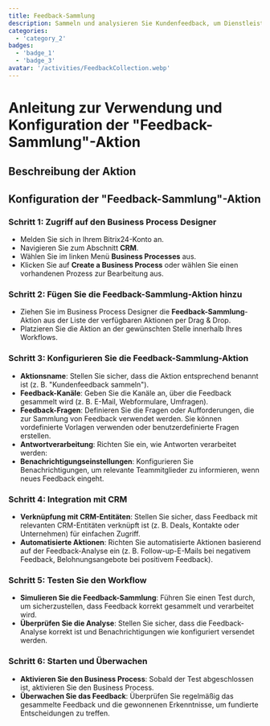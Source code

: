 ```yaml
---
title: Feedback-Sammlung
description: Sammeln und analysieren Sie Kundenfeedback, um Dienstleistungen zu verbessern
categories: 
  - 'category_2'
badges: 
  - 'badge_1'
  - 'badge_3'
avatar: '/activities/FeedbackCollection.webp'
---
```


# Anleitung zur Verwendung und Konfiguration der "Feedback-Sammlung"-Aktion

## Beschreibung der Aktion

## **Konfiguration der "Feedback-Sammlung"-Aktion**

### Schritt 1: Zugriff auf den Business Process Designer
- Melden Sie sich in Ihrem Bitrix24-Konto an.
- Navigieren Sie zum Abschnitt **CRM**.
- Wählen Sie im linken Menü **Business Processes** aus.
- Klicken Sie auf **Create a Business Process** oder wählen Sie einen vorhandenen Prozess zur Bearbeitung aus.

### Schritt 2: Fügen Sie die Feedback-Sammlung-Aktion hinzu
- Ziehen Sie im Business Process Designer die **Feedback-Sammlung**-Aktion aus der Liste der verfügbaren Aktionen per Drag & Drop.
- Platzieren Sie die Aktion an der gewünschten Stelle innerhalb Ihres Workflows.

### Schritt 3: Konfigurieren Sie die Feedback-Sammlung-Aktion
- **Aktionsname**: Stellen Sie sicher, dass die Aktion entsprechend benannt ist (z. B. "Kundenfeedback sammeln").
- **Feedback-Kanäle**: Geben Sie die Kanäle an, über die Feedback gesammelt wird (z. B. E-Mail, Webformulare, Umfragen).
- **Feedback-Fragen**: Definieren Sie die Fragen oder Aufforderungen, die zur Sammlung von Feedback verwendet werden. Sie können vordefinierte Vorlagen verwenden oder benutzerdefinierte Fragen erstellen.
- **Antwortverarbeitung**: Richten Sie ein, wie Antworten verarbeitet werden:
- **Benachrichtigungseinstellungen**: Konfigurieren Sie Benachrichtigungen, um relevante Teammitglieder zu informieren, wenn neues Feedback eingeht.

### Schritt 4: Integration mit CRM
- **Verknüpfung mit CRM-Entitäten**: Stellen Sie sicher, dass Feedback mit relevanten CRM-Entitäten verknüpft ist (z. B. Deals, Kontakte oder Unternehmen) für einfachen Zugriff.
- **Automatisierte Aktionen**: Richten Sie automatisierte Aktionen basierend auf der Feedback-Analyse ein (z. B. Follow-up-E-Mails bei negativem Feedback, Belohnungsangebote bei positivem Feedback).

### Schritt 5: Testen Sie den Workflow
- **Simulieren Sie die Feedback-Sammlung**: Führen Sie einen Test durch, um sicherzustellen, dass Feedback korrekt gesammelt und verarbeitet wird.
- **Überprüfen Sie die Analyse**: Stellen Sie sicher, dass die Feedback-Analyse korrekt ist und Benachrichtigungen wie konfiguriert versendet werden.

### Schritt 6: Starten und Überwachen
- **Aktivieren Sie den Business Process**: Sobald der Test abgeschlossen ist, aktivieren Sie den Business Process.
- **Überwachen Sie das Feedback**: Überprüfen Sie regelmäßig das gesammelte Feedback und die gewonnenen Erkenntnisse, um fundierte Entscheidungen zu treffen.